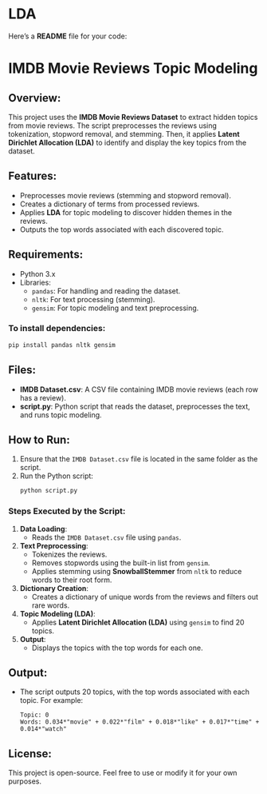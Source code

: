 # LDA
Here’s a **README** file for your code:



# IMDB Movie Reviews Topic Modeling

## Overview:
This project uses the **IMDB Movie Reviews Dataset** to extract hidden topics from movie reviews. The script preprocesses the reviews using tokenization, stopword removal, and stemming. Then, it applies **Latent Dirichlet Allocation (LDA)** to identify and display the key topics from the dataset.

## Features:
- Preprocesses movie reviews (stemming and stopword removal).
- Creates a dictionary of terms from processed reviews.
- Applies **LDA** for topic modeling to discover hidden themes in the reviews.
- Outputs the top words associated with each discovered topic.

## Requirements:
- Python 3.x
- Libraries:
  - `pandas`: For handling and reading the dataset.
  - `nltk`: For text processing (stemming).
  - `gensim`: For topic modeling and text preprocessing.

### To install dependencies:
```bash
pip install pandas nltk gensim
```

## Files:
- **IMDB Dataset.csv**: A CSV file containing IMDB movie reviews (each row has a review).
- **script.py**: Python script that reads the dataset, preprocesses the text, and runs topic modeling.

## How to Run:
1. Ensure that the `IMDB Dataset.csv` file is located in the same folder as the script.
2. Run the Python script:
   ```bash
   python script.py
   ```

### Steps Executed by the Script:
1. **Data Loading**:
   - Reads the `IMDB Dataset.csv` file using `pandas`.
2. **Text Preprocessing**:
   - Tokenizes the reviews.
   - Removes stopwords using the built-in list from `gensim`.
   - Applies stemming using **SnowballStemmer** from `nltk` to reduce words to their root form.
3. **Dictionary Creation**:
   - Creates a dictionary of unique words from the reviews and filters out rare words.
4. **Topic Modeling (LDA)**:
   - Applies **Latent Dirichlet Allocation (LDA)** using `gensim` to find 20 topics.
5. **Output**:
   - Displays the topics with the top words for each one.

## Output:
- The script outputs 20 topics, with the top words associated with each topic. For example:
  ```
  Topic: 0
  Words: 0.034*"movie" + 0.022*"film" + 0.018*"like" + 0.017*"time" + 0.014*"watch"
  ```

## License:
This project is open-source. Feel free to use or modify it for your own purposes.

